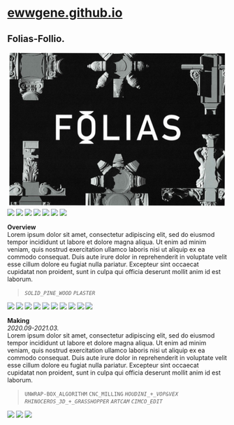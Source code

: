 
# [ewwgene.github.io](https://ewwgene.github.io/)
## Folias-Follio.
[![Folias-Follio](/100.jpg)](https://ewwgene.github.io/Folias-Follio/Carousel)<a href="https://ewwgene.github.io/Folias-Follio/Carousel/#111"><img src="https://ewwgene.github.io/Folias-Follio/111.jpg" height="66"></a> <a href="https://ewwgene.github.io/Folias-Follio/Carousel/#112"><img src="https://ewwgene.github.io/Folias-Follio/112.jpg" height="66"></a> <a href="https://ewwgene.github.io/Folias-Follio/Carousel/#113"><img src="https://ewwgene.github.io/Folias-Follio/113.jpg" height="66"></a> <a href="https://ewwgene.github.io/Folias-Follio/Carousel/#114"><img src="https://ewwgene.github.io/Folias-Follio/114.jpg" height="66"></a> <a href="https://ewwgene.github.io/Folias-Follio/Carousel/#115"><img src="https://ewwgene.github.io/Folias-Follio/115.jpg" height="66"></a> <a href="https://ewwgene.github.io/Folias-Follio/Carousel/#116"><img src="https://ewwgene.github.io/Folias-Follio/116.jpg" height="66"></a> <a href="https://ewwgene.github.io/Folias-Follio/Carousel/#117"><img src="https://ewwgene.github.io/Folias-Follio/117.jpg" height="66"></a> 

**Overview**
<br>
Lorem ipsum dolor sit amet, consectetur adipiscing elit, sed do eiusmod tempor incididunt ut labore et dolore magna aliqua. Ut enim ad minim veniam, quis nostrud exercitation ullamco laboris nisi ut aliquip ex ea commodo consequat. Duis aute irure dolor in reprehenderit in voluptate velit esse cillum dolore eu fugiat nulla pariatur. Excepteur sint occaecat cupidatat non proident, sunt in culpa qui officia deserunt mollit anim id est laborum.
<br>
> _`SOLID_PINE_WOOD`_ _`PLASTER`_

<a href="https://ewwgene.github.io/Folias-Follio/Carousel/#101m"><img src="https://ewwgene.github.io/Folias-Follio/Making/101.jpg" height="66"></a> <a href="https://ewwgene.github.io/Folias-Follio/Carousel/#103m"><img src="https://ewwgene.github.io/Folias-Follio/Making/103.jpg" height="66"></a> <a href="https://ewwgene.github.io/Folias-Follio/Carousel/#105m"><img src="https://ewwgene.github.io/Folias-Follio/Making/105.jpg" height="66"></a> <a href="https://ewwgene.github.io/Folias-Follio/Carousel/#201m"><img src="https://ewwgene.github.io/Folias-Follio/Making/201.jpg" height="66"></a> <a href="https://ewwgene.github.io/Folias-Follio/Carousel/#401m"><img src="https://ewwgene.github.io/Folias-Follio/Making/401.jpg" height="66"></a> <a href="https://ewwgene.github.io/Folias-Follio/Carousel/#501m"><img src="https://ewwgene.github.io/Folias-Follio/Making/501.jpg" height="66"></a> <a href="https://ewwgene.github.io/Folias-Follio/Carousel/#600m"><img src="https://ewwgene.github.io/Folias-Follio/Making/600.jpg" height="66"></a> <a href="https://ewwgene.github.io/Folias-Follio/Carousel/#601m"><img src="https://ewwgene.github.io/Folias-Follio/Making/601.jpg" height="66"></a> <a href="https://ewwgene.github.io/Folias-Follio/Carousel/#602m"><img src="https://ewwgene.github.io/Folias-Follio/Making/602.jpg" height="66"></a> <a href="https://ewwgene.github.io/Folias-Follio/Carousel/#701m"><img src="https://ewwgene.github.io/Folias-Follio/Making/701.jpg" height="66"></a>

**Making**
<br>
_2020.09-2021.03._
<br>
Lorem ipsum dolor sit amet, consectetur adipiscing elit, sed do eiusmod tempor incididunt ut labore et dolore magna aliqua. Ut enim ad minim veniam, quis nostrud exercitation ullamco laboris nisi ut aliquip ex ea commodo consequat. Duis aute irure dolor in reprehenderit in voluptate velit esse cillum dolore eu fugiat nulla pariatur. Excepteur sint occaecat cupidatat non proident, sunt in culpa qui officia deserunt mollit anim id est laborum.
<br>
> `UNWRAP-BOX_ALGORITHM` `CNC_MILLING` _`HOUDINI_+_VOP&VEX`_ _`RHINOCEROS_3D_+_GRASSHOPPER`_ _`ARTCAM`_ _`CIMCO_EDIT`_

<a href="https://ewwgene.github.io/Folias-Follio/Carousel/#300"><img src="https://ewwgene.github.io/Folias-Follio/300.jpg" height="66"></a> <a href="https://ewwgene.github.io/Folias-Follio/Carousel/#301"><img src="https://ewwgene.github.io/Folias-Follio/301.jpg" height="66"></a> <a href="https://ewwgene.github.io/Folias-Follio/Carousel/#303"><img src="https://ewwgene.github.io/Folias-Follio/303.jpg" height="66"></a> 
